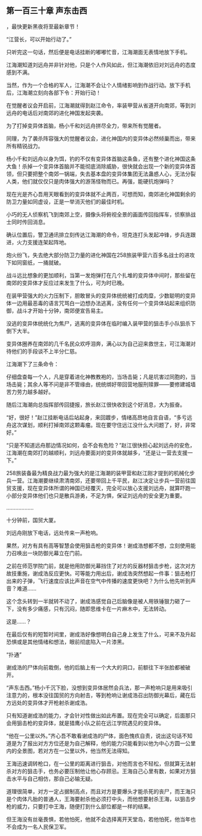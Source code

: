 ## 第一百三十章 声东击西
，最快更新黑夜将至最新章节！

“江营长，可以开始行动了。”

只听完这一句话，然后便是电话挂断的嘟嘟忙音，江海潮面无表情地放下手机。

江海潮知道刘远舟并非针对他，只是个人作风如此，但江海潮依旧对刘远舟的态度感到不满。

当然，作为一个合格的军人，江海潮不会让个人情绪影响到作战行动。放下手机后，江海潮立刻向各部下令：开始行动！

在觉醒者议会开启前，江海潮就得到赵江命令，率装甲营从省道开向南郊，等到刘远舟的电话后对南郊的进化神国发起突袭。

为了打掉变异体首脑，杨小千和刘远舟拼尽全力，带来所有觉醒者。

同理，为了袭杀阵容强大的觉醒者议会，进化神国内的变异体必然倾巢而出，带来所有精锐战力。

杨小千和刘远舟以身为饵，钓的不仅有变异体首脑这条鱼，还有整个进化神国这条大鱼！杀掉一个变异体首脑并不能彻底消除威胁，很快就会出现一个新的变异体首领，但只要把整个南郊一锅端，失去基本盘的变异体集团无法蛊惑人心，无法分裂人类，他们就仅仅只是肉体强大的游荡怪物而已。再强，能硬抗炮弹吗？

现在光是齐心吾用天眼看到的变异体就不止两百，可想而知，南郊进化神国剩余的防卫力量如同虚设，正是一举消灭他们的最佳时机。

小巧的无人侦察机飞到南郊上空，摄像头将俯视全景的画面传回指挥车，侦察排战士同时传回消息。

确认位置后，警卫通讯排立刻传达江海潮的命令，坦克连打头发起冲锋，步兵连跟进，火力支援连架起阵地。

炮火纷飞，失去绝大部分防卫力量的进化神国在258旅装甲营六百多名战士的进攻下如同窗纸，一捅就破。

战斗远比想象的更加顺利，当第一发炮弹打在几个扎堆的变异体中间时，那些留在南郊的变异体才反应过来发生了什么，可为时已晚。

在装甲营强大的火力压制下，胆敢冒头的变异体统统被打成肉糜，少数聪明的变异体一边用最恶毒的语言咒骂白一边想办法逃离，没有任何一个变异体站起来组织防御，战斗才开始十分钟，南郊便宣告易主。

没逃的变异体统统化为焦尸，逃离的变异体在临时编入装甲营的狙击手小队狙杀下倒下大半。

变异体圈养在南郊的几千名民众欢呼泪奔，满心以为自己迎来救世主，可江海潮对待他们的手段谈不上半分仁慈。

江海潮下了三条命令：

仔细盘查每一个人，凡是穿着进化神教教袍的，当场击毙；凡是坑害过同胞的，当场击毙；其余人等不问是非不管缘由，统统绑好带回营地服刑赎罪――要修建城墙苦力劳力越多越好。

随后江海潮向总指挥部传回捷报，旅长赵江很快收到这个好消息，大为振奋。

“好，很好！”赵江挂断电话后站起身，来回踱步，情绪高昂地自言自语，“多亏远舟这次谋划，顺利打掉南郊这颗毒瘤。现在要守住远江没什么大问题了，好，非常好。”

“只是不知道远舟那边情况如何，会不会有危险？”赵江很快担心起刘远舟的安危，江海潮在南郊打的越顺利，刘远舟要面对的变异体就越多，“还是让一营去支援一下。”

258旅装备最为精良战力最为强大的是江海潮的装甲营和赵江刚才提到的机械化步兵一营。江海潮要继续肃清南郊，还要带回上千平民，赵江决定让步兵一营前往国贸支援，现在变异体所谓的神国已经覆灭，完全可以放心支援刘远舟，就算吓跑一小部分变异体他们也只是散兵游勇，不足为惧，保证刘远舟的安全更为重要。

………………

十分钟前，国贸大厦。

刘远舟刚放下电话，远处传来一声枪响。

果然，对方有具有高等智慧会使用狙击枪的变异体！谢成浩想都不想，立刻使用能力召唤出一块防御光幕立在门前。

之前在师范学院门前，就是他用防御光幕挡住了对方的反器材狙击步枪，这次对方故技重施，谢成浩反应更快。可等能力用出后，谢成浩突然想起一件事：狙击枪打出来的子弹，飞行速度应该比声音在空气中传播的速度更快吧？为什么他先听到声音？难道……

这个念头转到一半就转不动了，谢成浩感觉自己后脑像是被人用铁锤狠力砸了一下，没有多少痛感，只有沉闷，随即思维卡在一片麻木中，无法转动。

这是……？

在最后仅有的短暂时间里，谢成浩好像想明白自己身上发生了什么，可来不及升起恐惧或是其他情绪和想法，眼前彻底陷入一片漆黑。

“扑通”

谢成浩的尸体向前栽倒，他的后脑上有一个大大的洞口，前额往下半张脸都被破开。

“声东击西。”杨小千沉下脸，没想到变异体居然会兵法，那一声枪响只是用来吸引注意力的，根本没往国贸的方向射击，等到枪响让谢成浩召出防御光幕后，藏在后方远处的变异体才开枪射杀谢成浩。

只有知道谢成浩的能力，才会针对性做出如此布置。现在完全可以确定，后面那只会用狙击枪的变异体，就是猎鹰小队之前在远江学院遇见的变异体。

“他在一公里以外。”齐心吾不敢看谢成浩的尸体，面色愧疚自责，说出这句话不知道是为了报出对方方位还是为自己解释，他的能力只能看到以他为中心方圆一公里内的全景图，若对方在一公里以外，他当然无法得知。

王海迅速调转枪口，在一公里的距离进行狙击，对他而言也不轻松，但就算无法射杀对方的狙击手，也务必要压制他让他心存顾忌。王海自己心里有数，如果对方狙击水平与自己相仿，那自己必输无疑。

道理很简单，对方一定占据制高点，而且对方是要爆头才能杀死的丧尸，而王海只是个肉体凡胎的普通人，王海要射杀他必须打中头，而他想要射杀王海，以狙击步枪的威力，只要打中王海，随便打到什么部位都是一样的结果。

但王海没有丝毫畏惧，若他怕死，他就不会选择离开天堂岛，若他怕死，他当年也不会成为一名人民保卫军。

